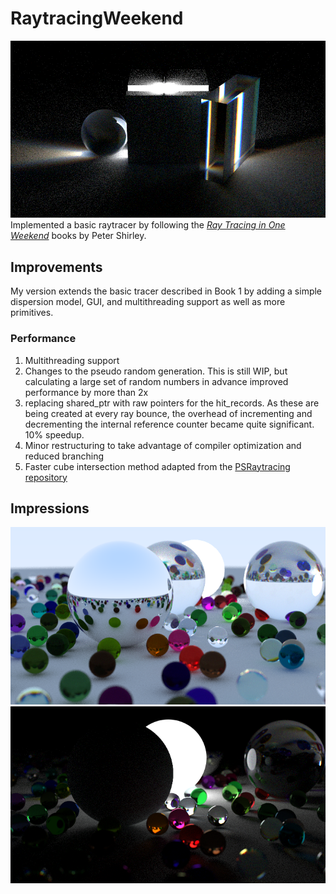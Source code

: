 # RaytracingWeekend
![prism cube demo](Image_Outputs/precomputed_random512535.png)
Implemented a basic raytracer by following the [_Ray Tracing in One Weekend_](https://raytracing.github.io/books/RayTracingInOneWeekend.html) books by Peter Shirley. 

## Improvements
My version extends the basic tracer described in Book 1 by adding a simple dispersion model, GUI, and multithreading support as well as more primitives.

### Performance
1. Multithreading support
2. Changes to the pseudo random generation. This is still WIP, but calculating a large set of random numbers in advance improved performance by more than 2x
3. replacing shared_ptr with raw pointers for the hit_records. As these are being created at every ray bounce, the overhead of incrementing and decrementing the internal reference counter became quite significant. 10% speedup.
4. Minor restructuring to take advantage of compiler optimization and reduced branching 
5. Faster cube intersection method adapted from the [PSRaytracing repository](https://github.com/define-private-public/PSRayTracing)

## Impressions
![dispersion demo](Image_Outputs/emissive_dispersive.png)
![emission demo](Image_Outputs/only_emissive.png)
